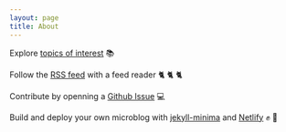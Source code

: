 ```yaml
---
layout: page
title: About
---
```

Explore [topics of interest](https://status.epidro.me/tags) :books:

Follow the [RSS feed](https://status.epidro.me/feed.xml) with a feed reader :cat2: :cat2: :cat2:

Contribute by openning a [Github Issue](https://github.com/epidrome/status/issues) :computer:

Build and deploy your own microblog with [jekyll-minima](https://github.com/jekyll/minima) and [Netlify](https://app.netlify.com) :fist: :muscle:
